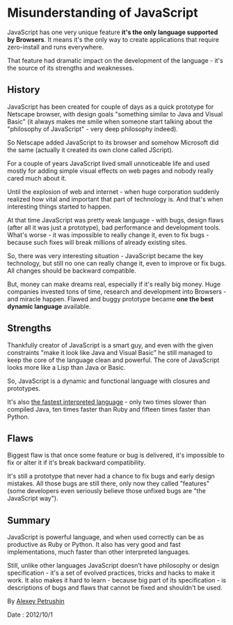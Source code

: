 # Misunderstanding of JavaScript

JavaScript has one very unique feature **it's the only language supported by Browsers**. It
means it's the only way to create applications that require zero-install and runs everywhere.

That feature had dramatic impact on the development of the language - it's the source of
its strengths and weaknesses.

## History

JavaScript has been created for couple of days as a quick prototype for Netscape browser, with
design goals "something similar to Java and Visual Basic" (it always makes me smile when someone
start talking about the "philosophy of JavaScript" - very deep philosophy indeed).

So Netscape added JavaScript to its browser and somehow Microsoft did the same (actually it
created its own clone called JScript).

For a couple of years JavaScript lived small unnoticeable life and used mostly for adding
simple visual effects on web pages and nobody really cared much about it.

Until the explosion of web and internet - when huge corporation suddenly realized how
vital and important that part of technology is. And that's when interesting things started to
happen.

At that time JavaScript was pretty weak language - with bugs, design flaws (after all it was just
a prototype), bad performance and development tools. What's worse - it was impossible to really
change it, even to fix bugs - because such fixes will break millions of already existing sites.

So, there was very interesting situation - JavaScript became the key technology, but still no
one can really change it, even to improve or fix bugs. All changes should be backward compatible.

But, money can make dreams real, especially if it's really big money. Huge companies invested tons
of time, research and development into Browsers - and miracle happen. Flawed and buggy prototype
became **one the best dynamic language** available.

## Strengths

Thankfully creator of JavaScript is a smart guy, and even with the given constraints "make it look
like Java and Visual Basic" he still managed to keep the core of the language clean and powerful.
The core of JavaScript looks more like a Lisp than Java or Basic.

So, JavaScript is a dynamic and functional language with closures and prototypes.

It's also
[the fastest interpreted language](http://benchmarksgame.alioth.debian.org/u32/which-programs-are-fastest.php) -
only two times slower than compiled Java, ten times faster than Ruby and fifteen times faster than Python.

## Flaws

Biggest flaw is that once some feature or bug is delivered, it's impossible to fix or alter it
if it's break backward compatibility.

It's still a prototype that never had a chance to fix bugs and early design mistakes. All those bugs
are still there, only now they called "features" (some developers even seriously believe
those unfixed bugs are "the JavaScript way").

## Summary

JavaScript is powerful language, and when used correctly can be as productive as Ruby or Python.
It also has very good and fast implementations, much faster than other interpreted languages.

Still, unlike other languages JavaScript doesn't have philosophy or design specification - it's a
set of evolved practices, tricks and hacks to make it work. It also makes it hard to learn - because
big part of its specification - is descriptions of bugs and flaws that cannot be fixed and shouldn't
be used.

By [Alexey Petrushin](http://petrush.in)

Date : 2012/10/1